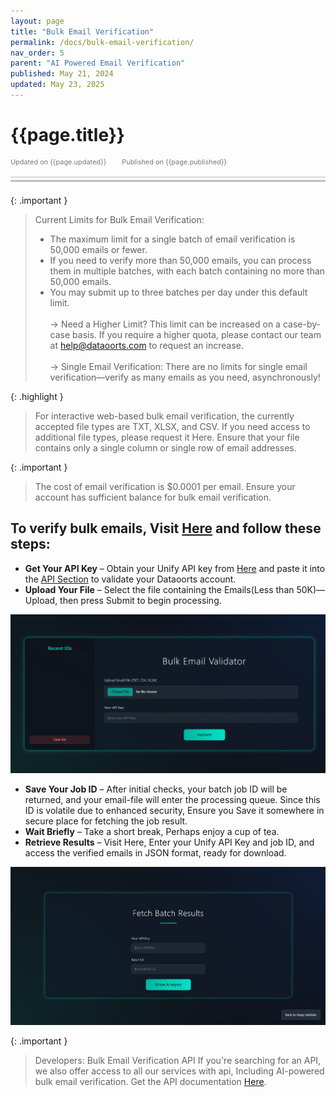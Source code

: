```yaml
---
layout: page
title: "Bulk Email Verification" 
permalink: /docs/bulk-email-verification/
nav_order: 5
parent: "AI Powered Email Verification"
published: May 21, 2024
updated: May 23, 2025
---
```


# {{page.title}}

<div style="font-size:0.78em;color: #797878; margin-bottom:1.5em;">
     <span>Updated on {{page.updated}}</span>
    <span style="margin-left:2em;">Published on {{page.published}}</span>
</div>

<hr style="border:none;height:3px;background-color:#e0e0e0;margin:0;">
<hr style="border:none;height:3px;background-color:#bebebe;margin-top:0.2em;margin-bottom:1.5em;">


{: .important }
> Current Limits for Bulk Email Verification:
> * The maximum limit for a single batch of email verification is 50,000 emails or fewer.
> * If you need to verify more than 50,000 emails, you can process them in multiple batches, with each batch containing no more than 50,000 emails.
> * You may submit up to three batches per day under this default limit.
> <br><br>
>    → Need a Higher Limit?
>    This limit can be increased on a case-by-case basis. If you require a higher quota, please contact our team at help@dataoorts.com to request an increase.
><br><br>
>    → Single Email Verification:
>    There are no limits for single email verification—verify as many emails as you need, asynchronously!
>

{: .highlight }
> For interactive web-based bulk email verification, the currently accepted file types are TXT, XLSX, and CSV. If you need access to additional file types,
> please request it Here. Ensure that your file contains only a single column or single row of email addresses.

{: .important }
> The cost of email verification is $0.0001 per email. Ensure your account has sufficient balance for bulk email verification.

## To verify bulk emails, Visit [Here](https://mails.dataoorts.com/batch) and follow these steps:
* **Get Your API Key** – Obtain your Unify API key from [Here](https://cloud.dataoorts.com/unify_api) and paste it into the [API Section](https://mails.dataoorts.com/batch) to validate your Dataoorts account.
* **Upload Your File** – Select the file containing the Emails(Less than 50K)—Upload, then press Submit to begin processing.

![Bulk Email Verification WebUI - Hosted in Hugging Face](bulk_email_verification.png)

* **Save Your Job ID** – After initial checks, your batch job ID will be returned, and your email-file will enter the processing queue. Since this ID is volatile due to enhanced security, Ensure you Save it somewhere in secure place for fetching the job result.
* **Wait Briefly** – Take a short break, Perhaps enjoy a cup of tea.
* **Retrieve Results** – Visit Here, Enter your Unify API Key and job ID, and access the verified emails in JSON format, ready for download.

![Bulk Email Verification WebUI - Hosted in Hugging Face](bulk_email_verification_2.png)

{: .important }
>Developers: Bulk Email Verification API
> If you're searching for an API, we also offer access to all our services with api, Including AI-powered bulk email verification. Get the API documentation [Here](https://dataoorts.document360.io/v1/docs/api-email-verification).